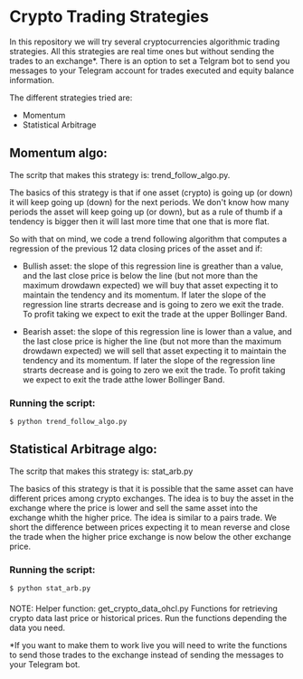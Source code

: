 # Crypto Trading Strategies
In this repository we will try several cryptocurrencies algorithmic trading strategies. All this strategies are real time ones but without sending the trades to an exchange*. There is an option to set a Telgram bot to send you messages to your Telegram account for trades executed and equity balance information. 

The different strategies tried are:

* Momentum
* Statistical Arbitrage

## Momentum algo:
The scritp that makes this strategy is: trend_follow_algo.py.

The basics of this strategy is that if one asset (crypto) is going up (or down) it will keep going up (down) for the next periods. We don't know how many periods the asset will keep going up (or down), but as a rule of thumb if a tendency is bigger then it will last more time that one that is more flat. 

So with that on mind, we code a trend following algorithm that computes a regression of the previous 12 data closing prices of the asset and if:

* Bullish asset: the slope of this regression line is greather than a value, and the last close price is below  the line (but not more than the maximum drowdawn expected) we will buy that asset expecting it to maintain the tendency and its momentum. If later the slope of the regression line strarts decrease and is going to zero we exit the trade. To profit taking we expect to exit the trade at the upper  Bollinger Band. 

* Bearish asset: the slope of this regression line is lower than a value, and the last close price is higher the line (but not more than the maximum drowdawn expected) we will sell that asset expecting it to maintain the tendency and its momentum. If later the slope of the regression line strarts decrease and is going to zero we exit the trade. To profit taking we expect to exit the trade atthe lower Bollinger Band.

### Running the script:

```
$ python trend_follow_algo.py
```

## Statistical Arbitrage algo:
The scritp that makes this strategy is: stat_arb.py

The basics of this strategy is that it is possible that the same asset can have different prices among crypto exchanges. The idea is to buy the asset in the exchange where the price is lower and sell the same asset into the exchange whith the higher price. The idea is similar to a pairs trade. We short the difference between prices expecting it to mean reverse and close the trade when the higher price exchange is now below the other exchange price.


### Running the script:

```
$ python stat_arb.py
```

#### 
NOTE: Helper function: get_crypto_data_ohcl.py
Functions for retrieving crypto data last price or historical prices. Run the functions depending the data you need.

*If you want to make them to work live you will need to write the functions to send those trades to the exchange instead of sending the messages to your Telegram bot.
